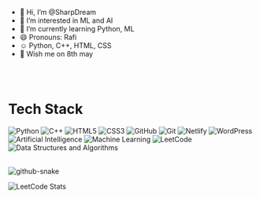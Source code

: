 - 👋 Hi, I’m @SharpDream
- 👀 I’m interested in ML and AI
- 🌱 I’m currently learning Python, ML
- 😄 Pronouns: Rafi
- ☺️ Python, C++, HTML, CSS
- 🎂 Wish me on 8th may

</br></br>

# Tech Stack

![Python](https://img.shields.io/badge/python-3670A0?style=for-the-badge&logo=python&logoColor=ffdd54)
![C++](https://img.shields.io/badge/-C++-blue?logo=cplusplus)
![HTML5](https://img.shields.io/badge/html5-E34F26?style=for-the-badge&logo=html5&logoColor=white)
![CSS3](https://img.shields.io/badge/css3-1572B6?style=for-the-badge&logo=css3&logoColor=white)
![GitHub](https://img.shields.io/badge/github-181717?style=for-the-badge&logo=github&logoColor=white)
![Git](https://img.shields.io/badge/git-F05032?style=for-the-badge&logo=git&logoColor=white)
![Netlify](https://img.shields.io/badge/netlify-00C7B7?style=for-the-badge&logo=netlify&logoColor=white)
![WordPress](https://img.shields.io/badge/wordpress-21759B?style=for-the-badge&logo=wordpress&logoColor=white)
![Artificial Intelligence](https://img.shields.io/badge/ai-0D86D7?style=for-the-badge&logo=openai&logoColor=white)
![Machine Learning](https://img.shields.io/badge/ml-FFC300?style=for-the-badge&logo=tensorflow&logoColor=white)
![LeetCode](https://img.shields.io/badge/leetcode-FFA116?style=for-the-badge&logo=leetcode&logoColor=black)
![Data Structures and Algorithms](https://img.shields.io/badge/dsa-6A5ACD?style=for-the-badge&logo=data&logoColor=white)

</br>

<picture>
  <source media="(prefers-color-scheme: dark)" srcset="https://raw.githubusercontent.com/tobiasmeyhoefer/tobiasmeyhoefer/output/github-snake-dark.svg" />
  <source media="(prefers-color-scheme: light)" srcset="https://raw.githubusercontent.com/tobiasmeyhoefer/tobiasmeyhoefer/output/github-snake.svg" />
  <img alt="github-snake" src="https://raw.githubusercontent.com/tobiasmeyhoefer/tobiasmeyhoefer/output/github-snake.svg" />
</picture>


![LeetCode Stats](https://leetcard.jacoblin.cool/SharpDream)





